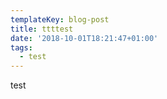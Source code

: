 ```yaml
---
templateKey: blog-post
title: ttttest
date: '2018-10-01T18:21:47+01:00'
tags:
  - test
---
```

test

